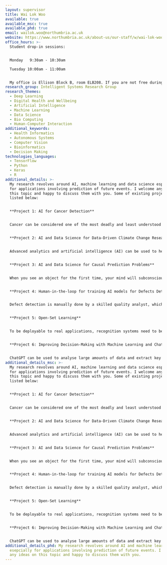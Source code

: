 ```yaml
---
layout: supervisor
title: Wai Lok Woo
available: true
available_msc: true
available_phd: true
email: wailok.woo@northumbria.ac.uk
website: https://www.northumbria.ac.uk/about-us/our-staff/w/wai-lok-woo/
office_hours: >-
  Student drop-in sessions:


  Monday   9:30am - 10:30am

  Tuesday 10:00am - 11:00am


  My office is Ellison Block B, room ELB208. If you are not free during these hours, please drop me an email to see how we may best meet.
research_group: Intelligent Systems Research Group
research_themes:
  - Deep Learning
  - Digital Health and Wellbeing
  - Artificial Intelligence
  - Machine Learning
  - Data Science
  - Bio Computing
  - Human-Computer Interaction
additional_keywords:
  - Health Informatics
  - Autonomous Systems
  - Computer Vision
  - Bioinformatics
  - Decision Making
technologies_languages:
  - TensorFlow
  - Python
  - Keras
  - R
additional_details: >-
  My research revolves around AI, machine learning and data science especially
  for applications involving prediction of future events. I welcome any ideas on
  this topic and happy to discuss them with you. Some of existing projects are
  listed below: 


  **Project 1: AI for Cancer Detection** 


  Cancer can be considered one of the most deadly and least understood afflictions of modern times. Recently, there have been [18million new cases of cancer globally and 9.6million deaths](http://gco.iarc.fr/today/data/factsheets/cancers/39-All-cancers-fact-sheet.pdf), yielding a 52.9% average mortality rate. There are a lot of potential for growth in the area of AI for cancer detection. The project will be to develop an AI system that can detect cancer efficiently and inform the results to the pathologist rather than to replace the role of pathologist. Histopathological images will be used where AI-based algorithms will be developed to classify these images into different categories corresponding to the progression stages of cancer or segment parts of image that correspond to the cancer cells only. The AI-based algorithms can also be used to explain the prediction results to the clinicians so that the AI model is more transparent. The project could also incorporate the use of genomics data to complement the histopathological image for better decision making. 


  **Project 2: AI and Data Science for Data-Driven Climate Change Research**


  Advanced analytics and artificial intelligence (AI) can be used to help manage challenging issues related to mitigating climate change and improving adaptation and resilience. As climate change intensifies the devastation from storms, wildfires and droughts, AI and data analytics are increasingly being seen as a way to predict and limit its impacts. F﻿or example, floods are among the most destructive natural disasters, which are highly complex to model. The research on the advancement of flood prediction models contributed to risk reduction, policy suggestion, minimization of the loss of human life, and reduction of the property damage associated with floods. To mimic the complex mathematical expressions of physical processes of floods, during the past two decades, AI methods contributed highly in the advancement of prediction systems providing better performance and cost-effective solutions. Researchers through introducing novel AI methods and hybridizing of the existing ones aim at discovering more accurate and efficient prediction models. The main contribution of this project is to demonstrate the state of the art of AI models in flood prediction and to give insight into the most suitable models. Qualitative analysis of robustness, accuracy, effectiveness, and speed will be investigated to provide an extensive overview on the various AI algorithms used in the field. The project can be used as a guideline for climate scientists in choosing the proper AI method according to the prediction task. 


  **Project 3: AI and Data Science for Causal Prediction Problems**


  When you see an object for the first time, your mind will subconsciously factor out lighting from its appearance. That’s why, in general, you can recognize the object when you see it under new lighting conditions. Causal models allow us to respond to situations we haven’t seen before and think about counterfactuals. We don’t need to drive a car off a cliff to know what will happen. Counterfactuals play an important role in cutting down the number of training examples a machine learning model needs. Once a causal model is available, either by external human knowledge or a learning process, causal reasoning allows to draw conclusions on the effect of interventions, counterfactuals and potential outcomes. The project will develop causal AI reasoning algorithms to identify factors and predict outcome in real applications. This Include object recognition in different background and lightning conditions, identifying factors that cause a hotel booking to be cancelled and predicting future hotel cancellation, estimating the effect of a subscription of a rewards program for attracting customers and predicting future customer behaviour, identifying factors that lead people to become more polarized in their beliefs about climate change and predicting future beliefs, and etc. There are a range of other applications where causal AI models are useful. In this project, you will choose an application of your own choice where causal AI model will be used to identify the causes and predict the desired outcome.


  **Project 4: Human-in-the-loop for training AI models for Defects Detection**


  Defect detection is manually done by a skilled quality analyst, which is time-consuming and manually exhausting. Surface defects can be located visually with the help of digital cameras. However, using deep learning to automate the tasks requires significant volume of annotated image data to get good accuracy prediction. Gathering industrial grade data is an expensive and time-consuming process. The cost per hour of annotating the data will be expensive along with getting the right person with the skill to annotate the data. These limitations can be overcome by integrating active learning to reduce the amount of data used for training and the cost associated with data annotation. Active learning enables the process faster and reduce the input datasets wherein machines learn interactively by querying the human. This paves the way to the development of the human-in-the-loop (HITL) where in the final feedback to the overall system will be provided by the human who acts as the moderator. The project aims to develop HITL feedback system with deep learning to detect defects and to improve the overall efficiency. This system will be beneficial even if the data changes considerably, as there is always a human feedback to correct it. Humans can also benefit from the system by improving their skills along with the system.


  **Project 5: Open-Set Learning**


  To be deployable to real applications, recognition systems need to be tolerant of unknown things and events that were not anticipated during the training phase. However, most of the existing learning methods are based on the closed-world assumption, that is, the training datasets are assumed to include all classes that appear in the environments where the system will be deployed. This assumption can be easily violated in real-world problems. In contrast, open-set classifiers can detect samples that belong to none of the training classes. Recent work in deep networks highlighted that it is easy to generate images that humans would never classify as a particular object class, yet networks classify such images high confidence as that given class - deep network are easily fooled with images humans do not consider meaningful. The closed set nature of deep networks forces them to choose from one of the known classes leading to such artifacts. Recognition in the real world is open set, i.e. the recognition system should reject unknown/unseen classes at test time. This project will explore a methodology to adapt deep networks for open set recognition.


  **Project 6: Improving Decision-Making with Machine Learning and ChatGPT**


  ChatGPT can be used to analyse large amounts of data and extract key information, allowing decision-makers to quickly understand complex issues. Additionally, ChatGPT can be used to generate reports and summaries, which can be used to present information to decision-makers in a clear and concise way. Furthermore, ChatGPT can be used to identify potential risks and [opportunities](https://aicontentfy.com/en/blog/top-investment-opportunities-for-startups), allowing decision-makers to make more informed decisions. ChatGPT can be used to generate different options or scenarios, which can be used to inform the decision-making process. Additionally, ChatGPT can be used to provide support for brainstorming and conceptualization, helping decision-makers to identify new ideas and opportunities. Overall, ChatGPT has the potential to be a valuable tool for decision-making, helping human to make more informed decisions, improve the overall effectiveness of their policies, and support a more collaborative and efficient decision-making process. This project will explore how ChatGPT can help to facilitate collaboration and decision-making by providing a platform for discussion and idea generation.
additional_details_msc: >-
  My research revolves around AI, machine learning and data science especially
  for applications involving prediction of future events. I welcome any ideas on
  this topic and happy to discuss them with you. Some of existing projects are
  listed below: 


  **Project 1: AI for Cancer Detection** 


  Cancer can be considered one of the most deadly and least understood afflictions of modern times. Recently, there have been [18million new cases of cancer globally and 9.6million deaths](http://gco.iarc.fr/today/data/factsheets/cancers/39-All-cancers-fact-sheet.pdf), yielding a 52.9% average mortality rate. There are a lot of potential for growth in the area of AI for cancer detection. The project will be to develop an AI system that can detect cancer efficiently and inform the results to the pathologist rather than to replace the role of pathologist. Histopathological images will be used where AI-based algorithms will be developed to classify these images into different categories corresponding to the progression stages of cancer or segment parts of image that correspond to the cancer cells only. The AI-based algorithms can also be used to explain the prediction results to the clinicians so that the AI model is more transparent. The project could also incorporate the use of genomics data to complement the histopathological image for better decision making. 


  **Project 2: AI and Data Science for Data-Driven Climate Change Research**


  Advanced analytics and artificial intelligence (AI) can be used to help manage challenging issues related to mitigating climate change and improving adaptation and resilience. As climate change intensifies the devastation from storms, wildfires and droughts, AI and data analytics are increasingly being seen as a way to predict and limit its impacts. F﻿or example, floods are among the most destructive natural disasters, which are highly complex to model. The research on the advancement of flood prediction models contributed to risk reduction, policy suggestion, minimization of the loss of human life, and reduction of the property damage associated with floods. To mimic the complex mathematical expressions of physical processes of floods, during the past two decades, AI methods contributed highly in the advancement of prediction systems providing better performance and cost-effective solutions. Researchers through introducing novel AI methods and hybridizing of the existing ones aim at discovering more accurate and efficient prediction models. The main contribution of this project is to demonstrate the state of the art of AI models in flood prediction and to give insight into the most suitable models. Qualitative analysis of robustness, accuracy, effectiveness, and speed will be investigated to provide an extensive overview on the various AI algorithms used in the field. The project can be used as a guideline for climate scientists in choosing the proper AI method according to the prediction task. 


  **Project 3: AI and Data Science for Causal Prediction Problems**


  When you see an object for the first time, your mind will subconsciously factor out lighting from its appearance. That’s why, in general, you can recognize the object when you see it under new lighting conditions. Causal models allow us to respond to situations we haven’t seen before and think about counterfactuals. We don’t need to drive a car off a cliff to know what will happen. Counterfactuals play an important role in cutting down the number of training examples a machine learning model needs. Once a causal model is available, either by external human knowledge or a learning process, causal reasoning allows to draw conclusions on the effect of interventions, counterfactuals and potential outcomes. The project will develop causal AI reasoning algorithms to identify factors and predict outcome in real applications. This Include object recognition in different background and lightning conditions, identifying factors that cause a hotel booking to be cancelled and predicting future hotel cancellation, estimating the effect of a subscription of a rewards program for attracting customers and predicting future customer behaviour, identifying factors that lead people to become more polarized in their beliefs about climate change and predicting future beliefs, and etc. There are a range of other applications where causal AI models are useful. In this project, you will choose an application of your own choice where causal AI model will be used to identify the causes and predict the desired outcome.


  **Project 4: Human-in-the-loop for training AI models for Defects Detection**


  Defect detection is manually done by a skilled quality analyst, which is time-consuming and manually exhausting. Surface defects can be located visually with the help of digital cameras. However, using deep learning to automate the tasks requires significant volume of annotated image data to get good accuracy prediction. Gathering industrial grade data is an expensive and time-consuming process. The cost per hour of annotating the data will be expensive along with getting the right person with the skill to annotate the data. These limitations can be overcome by integrating active learning to reduce the amount of data used for training and the cost associated with data annotation. Active learning enables the process faster and reduce the input datasets wherein machines learn interactively by querying the human. This paves the way to the development of the human-in-the-loop (HITL) where in the final feedback to the overall system will be provided by the human who acts as the moderator. The project aims to develop HITL feedback system with deep learning to detect defects and to improve the overall efficiency. This system will be beneficial even if the data changes considerably, as there is always a human feedback to correct it. Humans can also benefit from the system by improving their skills along with the system.


  **Project 5: Open-Set Learning**


  To be deployable to real applications, recognition systems need to be tolerant of unknown things and events that were not anticipated during the training phase. However, most of the existing learning methods are based on the closed-world assumption, that is, the training datasets are assumed to include all classes that appear in the environments where the system will be deployed. This assumption can be easily violated in real-world problems. In contrast, open-set classifiers can detect samples that belong to none of the training classes. Recent work in deep networks highlighted that it is easy to generate images that humans would never classify as a particular object class, yet networks classify such images high confidence as that given class - deep network are easily fooled with images humans do not consider meaningful. The closed set nature of deep networks forces them to choose from one of the known classes leading to such artifacts. Recognition in the real world is open set, i.e. the recognition system should reject unknown/unseen classes at test time. This project will explore a methodology to adapt deep networks for open set recognition.


  **Project 6: Improving Decision-Making with Machine Learning and ChatGPT**


  ChatGPT can be used to analyse large amounts of data and extract key information, allowing decision-makers to quickly understand complex issues. Additionally, ChatGPT can be used to generate reports and summaries, which can be used to present information to decision-makers in a clear and concise way. Furthermore, ChatGPT can be used to identify potential risks and [opportunities](https://aicontentfy.com/en/blog/top-investment-opportunities-for-startups), allowing decision-makers to make more informed decisions. ChatGPT can be used to generate different options or scenarios, which can be used to inform the decision-making process. Additionally, ChatGPT can be used to provide support for brainstorming and conceptualization, helping decision-makers to identify new ideas and opportunities. Overall, ChatGPT has the potential to be a valuable tool for decision-making, helping human to make more informed decisions, improve the overall effectiveness of their policies, and support a more collaborative and efficient decision-making process. This project will explore how ChatGPT can help to facilitate collaboration and decision-making by providing a platform for discussion and idea generation.
additional_details_phd: My research revolves around AI and machine learning
  esepcially for applications involving prediction of future events. I welcome
  any ideas on this topic and happy to discuss them with you.
---
```

